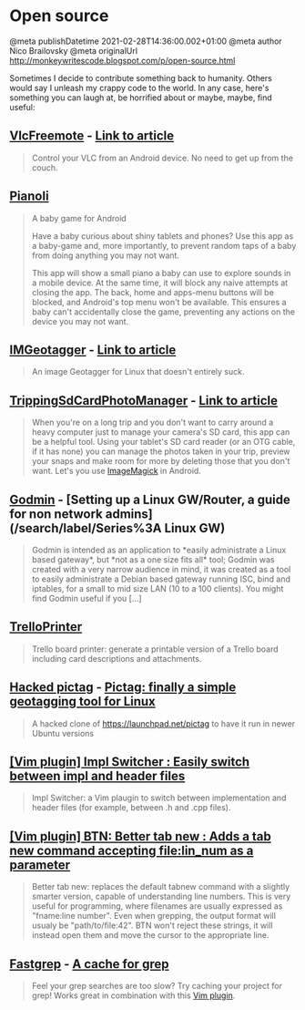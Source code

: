 # Open source

@meta publishDatetime 2021-02-28T14:36:00.002+01:00
@meta author Nico Brailovsky
@meta originalUrl http://monkeywritescode.blogspot.com/p/open-source.html

Sometimes I decide to contribute something back to humanity. Others would say I unleash my crappy code to the world. In any case, here's something you can laugh at, be horrified about or maybe, maybe, find useful:

[VlcFreemote](https://github.com/nicolasbrailo/VlcFreemote) - [Link to article](/blog_md/2016/0204_VLCFreemotenoneedtoleavethecouch.md)
---------------------------------------------------------------------------------------------------------------------------------

>
> Control your VLC from an Android device. No need to get up from the couch.
>
>
>

[Pianoli](https://github.com/nicolasbrailo/Pianoli)
---------------------------------------------------

>
> A baby game for Android
>
> Have a baby curious about shiny tablets and phones? Use this app as a baby-game and, more importantly, to prevent random taps of a baby from doing anything you may not want.
>
> This app will show a small piano a baby can use to explore sounds in a mobile device. At the same time, it will block any naive attempts at closing the app. The back, home and apps-menu buttons will be blocked, and Android's top menu won't be available. This ensures a baby can't accidentally close the game, preventing any actions on the device you may not want.
>
>
>
>
>
>
>

[IMGeotagger](https://github.com/nicolasbrailo/IMGeotagger) - [Link to article](/blog_md/2016/0128_OnthepoorstateofgeotaggingapplicationsforLinux.md)
--------------------------------------------------------------------------------------------------------------------------

>
> An image Geotagger for Linux that doesn't entirely suck.
>
>
>

[TrippingSdCardPhotoManager](https://github.com/nicolasbrailo/TrippingSdCardPhotoManager) - [Link to article](/blog_md/2015/0611_InowwriteAndroidappspresentingTrippingPhotoManager.md)
----------------------------------------------------------------------------------------------------------------------------------------------------------------

>
> When you're on a long trip and you don't want to carry around a heavy computer just to manage your camera's SD card, this app can be a helpful tool. Using your tablet's SD card reader (or an OTG cable, if it has none) you can manage the photos taken in your trip, preview your snaps and make room for more by deleting those that you don't want. Let's you use [ImageMagick](http://www.imagemagick.org/) in Android.
>
>
>

[Godmin](https://github.com/nicolasbrailo/godmin) - [Setting up a Linux GW/Router, a guide for non network admins](/search/label/Series%3A Linux GW)
----------------------------------------------------------------------------------------------------------------------------------------------------

>
> Godmin is intended as an application to \*easily administrate a Linux based gateway\*, but \*not as a one size fits all\* tool; Godmin was created with a very narrow audience in mind, it was created as a tool to easily administrate a Debian based gateway running ISC, bind and iptables, for a small to mid size LAN (10 to a 100 clients). You might find Godmin useful if you [...]
>
>
>

[TrelloPrinter](https://github.com/nicolasbrailo/TrelloPrinter)
---------------------------------------------------------------

>
> Trello board printer: generate a printable version of a Trello board including card descriptions and attachments.
>
>
>

[Hacked pictag](https://github.com/nicolasbrailo/pictag) - [Pictag: finally a simple geotagging tool for Linux](/blog_md/2013/0801_PictagfinallyasimplegeotaggingtoolforLinux.md)
--------------------------------------------------------------------------------------------------------------------------------------------------------------------

>
> A hacked clone of <https://launchpad.net/pictag> to have it run in newer Ubuntu versions
>
>
>

[[Vim plugin] Impl Switcher : Easily switch between impl and header files](http://www.vim.org/scripts/script.php?script_id=5406)
--------------------------------------------------------------------------------------------------------------------------------

>
> Impl Switcher: a Vim plaugin to switch between implementation and header files (for example, between .h and .cpp files).
>
>
>

[[Vim plugin] BTN: Better tab new : Adds a tab new command accepting file:lin\_num as a parameter](http://www.vim.org/scripts/script.php?script_id=5405)
--------------------------------------------------------------------------------------------------------------------------------------------------------

>
> Better tab new: replaces the default tabnew command with a slightly smarter version, capable of understanding line numbers. This is very useful for programming, where filenames are usually expressed as "fname:line number". Even when grepping, the output format will usualy be "path/to/file:42". BTN won't reject these strings, it will instead open them and move the cursor to the appropriate line.
>
>
>

[Fastgrep](https://github.com/nicolasbrailo/Nico.rc/blob/master/fastgrep.sh) - [A cache for grep](/blog_md/2012/1030_Fastgrepacacheforgrep.md)
----------------------------------------------------------------------------------------------------------------------------------------

>
> Feel your grep searches are too slow? Try caching your project for grep! Works great in combination with this [Vim plugin](https://github.com/nicolasbrailo/Nico.rc/blob/master/vim/plugins/findgrep.vim).
>
>
>

